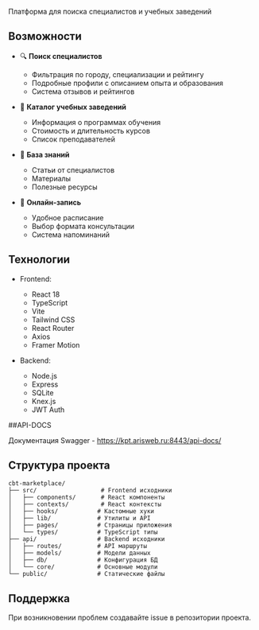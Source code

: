 Платформа для поиска специалистов и учебных заведений 

## Возможности

- 🔍 **Поиск специалистов**
  - Фильтрация по городу, специализации и рейтингу
  - Подробные профили с описанием опыта и образования
  - Система отзывов и рейтингов

- 🏫 **Каталог учебных заведений**
  - Информация о программах обучения
  - Стоимость и длительность курсов
  - Список преподавателей

- 📝 **База знаний**
  - Статьи от специалистов
  - Материалы 
  - Полезные ресурсы

- 📅 **Онлайн-запись**
  - Удобное расписание
  - Выбор формата консультации
  - Система напоминаний

## Технологии

- Frontend:
  - React 18
  - TypeScript
  - Vite
  - Tailwind CSS
  - React Router
  - Axios
  - Framer Motion

- Backend:
  - Node.js
  - Express
  - SQLite
  - Knex.js
  - JWT Auth

##API-DOCS

Документация Swagger - https://kpt.arisweb.ru:8443/api-docs/ 

## Структура проекта

```
cbt-marketplace/
├── src/                  # Frontend исходники
│   ├── components/       # React компоненты
│   ├── contexts/         # React контексты
│   ├── hooks/           # Кастомные хуки
│   ├── lib/             # Утилиты и API
│   ├── pages/           # Страницы приложения
│   └── types/           # TypeScript типы
├── api/                 # Backend исходники
│   ├── routes/          # API маршруты
│   ├── models/          # Модели данных
│   ├── db/              # Конфигурация БД
│   └── core/            # Основные модули
└── public/              # Статические файлы
```

## Поддержка

При возникновении проблем создавайте issue в репозитории проекта.

